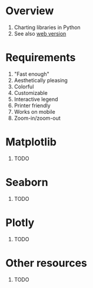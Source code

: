 # Overview
1. Charting libraries in Python
1. See also [web version](../web/charts.md)


# Requirements
1. "Fast enough"
1. Aesthetically pleasing
1. Colorful
1. Customizable
1. Interactive legend
1. Printer friendly
1. Works on mobile
1. Zoom-in/zoom-out


# Matplotlib
1. TODO


# Seaborn
1. TODO


# Plotly
1. TODO


# Other resources
1. TODO
